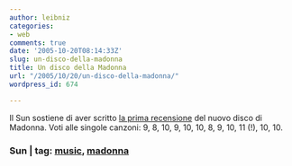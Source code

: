 ```yaml
---
author: leibniz
categories:
- web
comments: true
date: '2005-10-20T08:14:33Z'
slug: un-disco-della-madonna
title: Un disco della Madonna
url: "/2005/10/20/un-disco-della-madonna/"
wordpress_id: 674

---
```

Il Sun sostiene di aver scritto [la prima recensione](https://www.thesun.co.uk/article/0,,4-2005480548,00.html) del nuovo disco di Madonna. Voti alle singole canzoni: 9, 8, 10, 9, 10, 10, 8, 9, 10, 11 (!), 10, 10.

### Sun | tag: [music](https://www.technorati.com/tags/music), [madonna](https://www.technorati.com/tags/madonna)
